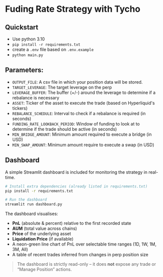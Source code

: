 # Fuding Rate Strategy with Tycho

## Quickstart
- Use python 3.10
- `pip install -r requirements.txt`
- create a `.env` file based on `.env.example`
- `python main.py`

## Parameters:
- `OUTPUT_FILE`: A csv file in which your position data will be stored.
- `TARGET_LEVERAGE`: The target leverage on the perp 
- `LEVERAGE_BUFFER`: The buffer (+/-) around the leverage to determine if a rebalance is necessary
- `ASSET`: Ticker of the asset to execute the trade (based on Hyperliquid's tickers)
- `REBALANCE_SCHEDULE`: Interval to check if a rebalance is required (in seconds)
- `FUNDING_RATE_LOOKBACK_PERIOD`: Window of funding to look at to determine if the trade should be active (in seconds)
- `MIN_BRIDGE_AMOUNT`: Minimum amount required to execute a bridge (in USD)
- `MIN_SWAP_AMOUNT`: Minimum amount require to execute a swap (in USD)

## Dashboard

A simple Streamlit dashboard is included for monitoring the strategy in real-time.

```bash
# Install extra dependencies (already listed in requirements.txt)
pip install -r requirements.txt

# Run the dashboard
streamlit run dashboard.py
```

The dashboard visualises:

- **PnL** (absolute & percent) relative to the first recorded state
- **AUM** (total value across chains)
- **Price** of the underlying asset
- **Liquidation Price** (if available)
- A neon-green line chart of PnL over selectable time ranges (1D, 1W, 1M, 3M, All)
- A table of recent trades inferred from changes in perp position size

> The dashboard is strictly read-only – it does **not** expose any trade or “Manage Position” actions.